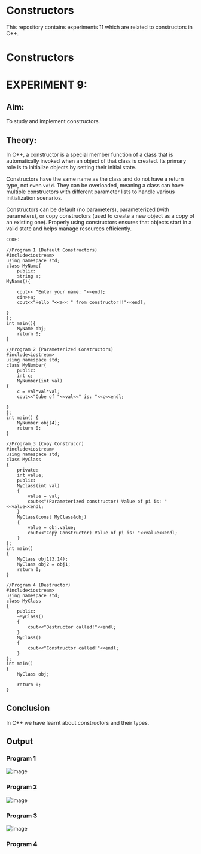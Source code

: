 # Constructors
This repository contains experiments 11 which are related to constructors in C++.

# Constructors
# EXPERIMENT 9:
## Aim: 
To study and implement constructors.
## Theory: 
In C++, a constructor is a special member function of a class that is automatically invoked when an object of that class is created. Its primary role is to initialize objects by setting their initial state. 

Constructors have the same name as the class and do not have a return type, not even `void`. They can be overloaded, meaning a class can have multiple constructors with different parameter lists to handle various initialization scenarios. 

Constructors can be default (no parameters), parameterized (with parameters), or copy constructors (used to create a new object as a copy of an existing one). Properly using constructors ensures that objects start in a valid state and helps manage resources efficiently.
~~~
CODE:

//Program 1 (Default Constructors)
#include<iostream>
using namespace std;
class MyName{
    public:
    string a;
MyName(){

    cout<< "Enter your name: "<<endl;
    cin>>a;
    cout<<"Hello "<<a<< " from constructor!!"<<endl;

}
};
int main(){
    MyName obj;
    return 0;
}

//Program 2 (Parameterized Constructors)
#include<iostream>
using namespace std;
class MyNumber{
    public:
    int c;
    MyNumber(int val)
{
    c = val*val*val;
    cout<<"Cube of "<<val<<" is: "<<c<<endl;
    
}
};
int main() {
    MyNumber obj(4);
    return 0;
}

//Program 3 (Copy Construcor)
#include<iostream>
using namespace std;
class MyClass
{
    private:
    int value;
    public:
    MyClass(int val)
    {
        value = val;
        cout<<"(Parameterized constructor) Value of pi is: "<<value<<endl;
    }
    MyClass(const MyClass&obj)
    {
        value = obj.value;
        cout<<"Copy Constructor) Value of pi is: "<<value<<endl;
    }
};
int main()
{
    MyClass obj1(3.14);
    MyClass obj2 = obj1;
    return 0;
}

//Program 4 (Destructor)
#include<iostream>
using namespace std;
class MyClass
{
    public:
    ~MyClass()
    {
        cout<<"Destructor called!"<<endl;
    }
    MyClass()
    {
        cout<<"Constructor called!"<<endl;
    }
};
int main()
{
    MyClass obj;
    
    return 0;
}
~~~

## Conclusion
In C++ we have learnt about constructors and their types.

## Output
### Program 1
![image](https://github.com/user-attachments/assets/f0c8c0fb-3290-417a-a746-2d4b66187b07)

### Program 2
![image](https://github.com/user-attachments/assets/3049fe1d-501a-4c1f-bad2-14b7de247327)

### Program 3
![image](https://github.com/user-attachments/assets/b73e6dc9-7fdd-4207-8867-4b3ce093ef26)

### Program 4
